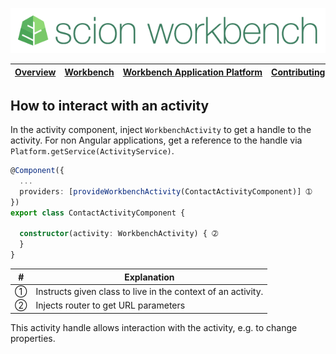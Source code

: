 ![SCION Workbench](/resources/site/logo/scion-workbench-banner.png)

[Overview][menu-overview] | [Workbench][menu-workbench] | [Workbench&nbsp;Application&nbsp;Platform][menu-workbench-application-platform] | [Contributing][menu-contributing] | [Changelog][menu-changelog] | [Sponsoring][menu-sponsoring] | [Links][menu-links]
|---|---|---|---|---|---|---|

## How to interact with an activity
In the activity component, inject `WorkbenchActivity` to get a handle to the activity. For non Angular applications, get a reference to the handle via `Platform.getService(ActivityService)`.

```typescript
@Component({
  ...
  providers: [provideWorkbenchActivity(ContactActivityComponent)] ➀
})
export class ContactActivityComponent {

  constructor(activity: WorkbenchActivity) { ➁
  }
}
```
|#|Explanation|
|-|-|
|➀|Instructs given class to live in the context of an activity.|
|➁|Injects router to get URL parameters|

This activity handle allows interaction with the activity, e.g. to change properties.

[menu-overview]: /README.md
[menu-workbench]: /resources/site/workbench.md
[menu-workbench-application-platform]: /resources/site/workbench-application-platform.md
[menu-contributing]: /CONTRIBUTING.md
[menu-changelog]: /resources/site/changelog.md
[menu-sponsoring]: /resources/site/sponsors.md
[menu-links]: /resources/site/links.md